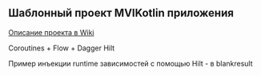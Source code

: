 ## Шаблонный проект MVIKotlin приложения

[Описание проекта в Wiki](https://wiki.65apps.com/pages/viewpage.action?pageId=6951045)

Coroutines + Flow + Dagger Hilt

Пример инъекции runtime зависимостей с помощью Hilt - в blankresult
